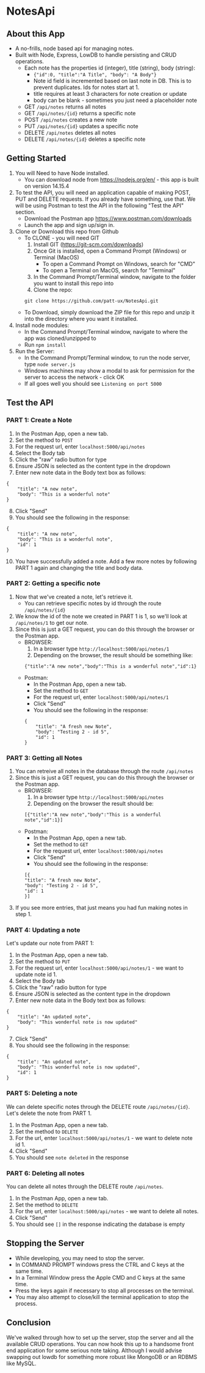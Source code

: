 # NotesApi
## About this App
* A no-frills, node based api for managing notes.
* Built with Node, Express, LowDB to handle persisting and CRUD operations.
    * Each note has the properties id (integer), title (string), body (string):
        * `{"id":0, "title":"A Title", "body": "A Body"}`
        * Note id field is incremented based on last note in DB. This is to prevent duplicates. Ids for notes start at 1.
        * title requires at least 3 characters for note creation or update
        * body can be blank - sometimes you just need a placeholder note
    * GET `/api/notes` returns all notes
    * GET `/api/notes/{id}` returns a specific note
    * POST `/api/notes` creates a new note
    * PUT `/api/notes/{id}` updates a specific note
    * DELETE `/api/notes` deletes all notes
    * DELETE `/api/notes/{id}` deletes a specific note


## Getting Started
1. You will Need to have Node installed.
    * You can download node from https://nodejs.org/en/ - this app is built on version 14.15.4
2. To test the API, you will need an application capable of making POST, PUT and DELETE requests. If you already have something, use that. We will be using Postman to test the API in the following "Test the API" section.
    * Download the Postman app https://www.postman.com/downloads
    * Launch the app and sign up/sign in.
3. Clone or Download this repo from Github
    * To CLONE - you will need GIT
        1. Install GIT (https://git-scm.com/downloads)
        2. Once Git is installed, open a Command Prompt (Windows) or Terminal (MacOS)
            * To open a Command Prompt on Windows, search for "CMD"
            * To open a Terminal on MacOS, search for "Terminal"
        3. In the Command Prompt/Terminal window, navigate to the folder you want to install this repo into
        4. Clone the repo:
        ```
        git clone https://github.com/patt-ux/NotesApi.git
        ```
    * To Download, simply download the ZIP file for this repo and unzip it into the directory where you want it installed.
4. Install node modules:
    * In the Command Prompt/Terminal window, navigate to where the app was cloned/unzipped to
    * Run `npm install`
6. Run the Server:
    * In the Command Prompt/Terminal window, to run the node server, type `node server.js`
    * Windows machines may show a modal to ask for permission for the server to access the network - click OK
    * If all goes well you should see `Listening on port 5000`

## Test the API
### PART 1: Create a Note
1. In the Postman App, open a new tab.
2. Set the method to `POST`
3. For the request url, enter `localhost:5000/api/notes`
4. Select the Body tab
5. Click the "raw" radio button for type
6. Ensure JSON is selected as the content type in the dropdown
7. Enter new note data in the Body text box as follows:
```
{
    "title": "A new note",
    "body": "This is a wonderful note"
}
```
8. Click "Send"
9. You should see the following in the response:
```
{
    "title": "A new note",
    "body": "This is a wonderful note",
    "id": 1
}
```
10. You have successfully added a note. Add a few more notes by following PART 1 again and changing the title and body data.

### PART 2: Getting a specific note
1. Now that we've created a note, let's retrieve it.
    * You can retrieve specific notes by id through the route `/api/notes/{id}`
2. We know the id of the note we created in PART 1 is 1, so we'll look at `/api/notes/1` to get our note.
3. Since this is just a GET request, you can do this through the browser or the Postman app.
    * BROWSER:
        1. In a browser type `http://localhost:5000/api/notes/1`
        2. Depending on the browser, the result should be something like:
        ```
        {"title":"A new note","body":"This is a wonderful note","id":1}
        ```
    * Postman:
        * In the Postman App, open a new tab.
        * Set the method to `GET`
        * For the request url, enter `localhost:5000/api/notes/1`
        * Click "Send"
        * You should see the following in the response:
        ```
        {
            "title": "A fresh new Note",
            "body": "Testing 2 - id 5",
            "id": 1
        }
        ```

### PART 3: Getting all Notes
1. You can retreive all notes in the database through the route `/api/notes`
2. Since this is just a GET request, you can do this through the browser or the Postman app.
    * BROWSER:
        1. In a browser type `http://localhost:5000/api/notes`
        2. Depending on the browser the result should be:
        ```
        [{"title":"A new note","body":"This is a wonderful note","id":1}]
        ```
    * Postman:
        * In the Postman App, open a new tab.
        * Set the method to `GET`
        * For the request url, enter `localhost:5000/api/notes`
        * Click "Send"
        * You should see the following in the response:
        ```
        [{
        "title": "A fresh new Note",
        "body": "Testing 2 - id 5",
        "id": 1
        }]
        ```
3. If you see more entries, that just means you had fun making notes in step 1.

### PART 4: Updating a note
Let's update our note from PART 1:
1. In the Postman App, open a new tab.
2. Set the method to `PUT`
3. For the request url, enter `localhost:5000/api/notes/1` - we want to update note id 1.
4. Select the Body tab 
5. Click the "raw" radio button for type
6. Ensure JSON is selected as the content type in the dropdown
7. Enter new note data in the Body text box as follows:
```
{
    "title": "An updated note",
    "body": "This wonderful note is now updated"
}
```
7. Click "Send"
8. You should see the following in the response:
```
{
    "title": "An updated note",
    "body": "This wonderful note is now updated",
    "id": 1
}
```

### PART 5: Deleting a note
We can delete specific notes through the DELETE route `/api/notes/{id}`. Let's delete the note from PART 1.
1. In the Postman App, open a new tab.
2. Set the method to `DELETE`
3. For the url, enter `localhost:5000/api/notes/1` - we want to delete note id 1.
4. Click "Send"
5. You should see `note deleted` in the response

### PART 6: Deleting all notes
You can delete all notes through the DELETE route `/api/notes`.
1. In the Postman App, open a new tab.
2. Set the method to `DELETE`
3. For the url, enter `localhost:5000/api/notes` - we want to delete all notes.
4. Click "Send"
5. You should see `[]` in the response indicating the database is empty

## Stopping the Server
* While developing, you may need to stop the server.
* In COMMAND PROMPT windows press the CTRL and C keys at the same time.
* In a Terminal Window press the Apple CMD and C keys at the same time. 
* Press the keys again if necessary to stop all processes on the terminal.
* You may also attempt to close/kill the terminal application to stop the process.

## Conclusion
We've walked through how to set up the server, stop the server and all the available CRUD operations. You can now hook this up to a handsome front end application for some serious note taking. Although I would advise swapping out lowdb for something more robust like MongoDB or an RDBMS like MySQL.